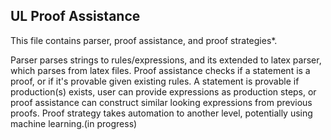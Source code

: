 ## UL Proof Assistance

This file contains parser, proof assistance, and proof strategies*. 

Parser parses strings to rules/expressions, and its extended to latex parser, which parses from latex files.
Proof assistance checks if a statement is a proof, or if it's provable given existing rules. A statement is provable if production(s) exists, user can provide 
expressions as production steps, or proof assistance can construct similar looking expressions from previous proofs.
Proof strategy takes automation to another level, potentially using machine learning.(in progress)
